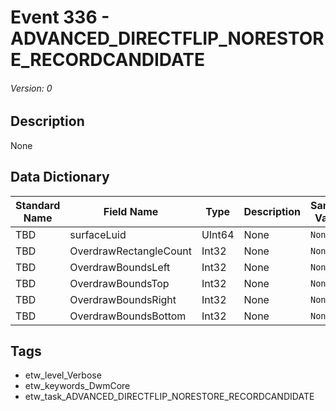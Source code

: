 # Event 336 - ADVANCED_DIRECTFLIP_NORESTORE_RECORDCANDIDATE
###### Version: 0

## Description
None

## Data Dictionary
|Standard Name|Field Name|Type|Description|Sample Value|
|---|---|---|---|---|
|TBD|surfaceLuid|UInt64|None|`None`|
|TBD|OverdrawRectangleCount|Int32|None|`None`|
|TBD|OverdrawBoundsLeft|Int32|None|`None`|
|TBD|OverdrawBoundsTop|Int32|None|`None`|
|TBD|OverdrawBoundsRight|Int32|None|`None`|
|TBD|OverdrawBoundsBottom|Int32|None|`None`|

## Tags
* etw_level_Verbose
* etw_keywords_DwmCore
* etw_task_ADVANCED_DIRECTFLIP_NORESTORE_RECORDCANDIDATE